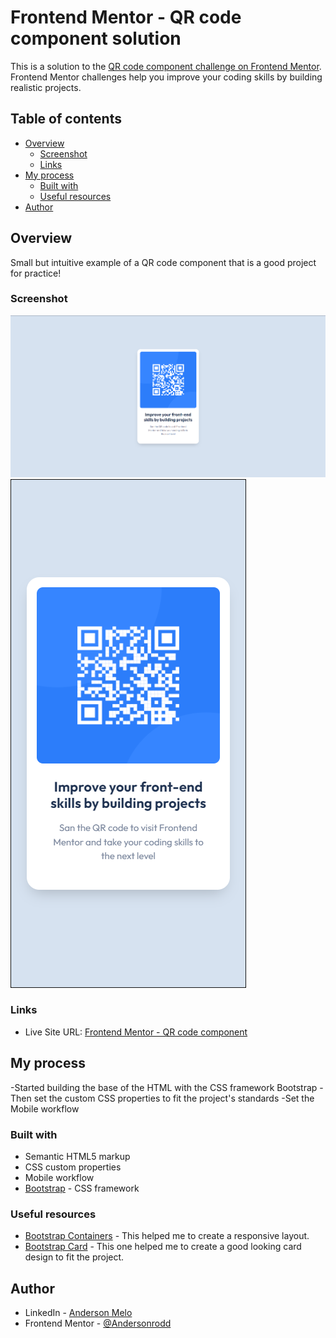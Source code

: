 # Frontend Mentor - QR code component solution

This is a solution to the [QR code component challenge on Frontend Mentor](https://www.frontendmentor.io/challenges/qr-code-component-iux_sIO_H). Frontend Mentor challenges help you improve your coding skills by building realistic projects. 

## Table of contents

- [Overview](#overview)
  - [Screenshot](#screenshot)
  - [Links](#links)
- [My process](#my-process)
  - [Built with](#built-with)
  - [Useful resources](#useful-resources)
- [Author](#author)

## Overview
Small but intuitive example of a QR code component that is a good project for practice!

### Screenshot

![FullScreen](./screenshots/print%20full%20screen.png)
![Mobile](./screenshots/print%20mobile.png)

### Links

- Live Site URL: [Frontend Mentor - QR code component](https://andersonrodd.github.io/qr-code-component-main/)

## My process
-Started building the base of the HTML with the CSS framework Bootstrap
-Then set the custom CSS properties to fit the project's standards
-Set the Mobile workflow

### Built with

- Semantic HTML5 markup
- CSS custom properties
- Mobile workflow
- [Bootstrap](https://getbootstrap.com/) - CSS framework

### Useful resources

- [Bootstrap Containers](https://getbootstrap.com/docs/5.2/layout/containers/) - This helped me to create a responsive layout.
- [Bootstrap Card](https://getbootstrap.com/docs/5.2/components/card/) - This one helped me to create a good looking card design to fit the project.

## Author

- LinkedIn - [Anderson Melo](https://www.linkedin.com/in/anderson-melo-3aaa94198/)
- Frontend Mentor - [@Andersonrodd](https://www.frontendmentor.io/profile/Andersonrodd)
